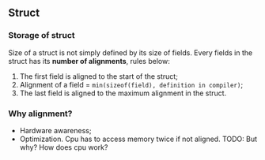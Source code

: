 ## Struct
### Storage of struct
Size of a struct is not simply defined by its size of fields. Every fields in the struct has its **number of alignments**, rules below:  
1. The first field is aligned to the start of the struct;
2. Alignment of a field = `min(sizeof(field), definition in compiler)`;
3. The last field is aligned to the maximum alignment in the struct.

### Why alignment?
- Hardware awareness;
- Optimization. Cpu has to access memory twice if not aligned.
TODO: But why? How does cpu work?